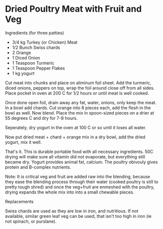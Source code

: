 # Dried Poultry Meat with Fruit and Veg

Ingredients (for three patties)

* 3/4 kg Turkey (or Chicken) Meat
* 1/2 Bunch Swiss chards 
* 2 Orange
* 1 Diced Onion
* 1 Teaspoon Turmeric
* 1 Teaspoon Pepper Flakes
* 1 kg yogurt

Cut meat into chunks and place on aliminum foil sheet. Add the
turmeric, diced onions, peppers on top, wrap the foil around close off
from all sides. Place pocket in oven at 200 C for 1/2 hours or until
meat is well cooked.

Once done open foil, drain away any fat, water, onions, only keep the
meat. In a bowl add chards. Cut orange into 8 pieces each, add the
flesh in the bowl as well. Now blend. Place the mix in spoon-sized
pieces on a drier at 55 degrees C and dry for 7-8 hours.

Seperately, dry yogurt in the oven at 100 C or so until it loses all
water.

Now put dried meat + chard + orange mix in a dry bowl, add the dried
yogurt, mix it well. 

That's it. This is durable portable food with all necessary ingredients.
50C drying will make sure all vitamin did not evaporate, but everything
still became dry. Yogurt provides animal fat, calcium. The poultry
obivouly gives protein and B-complex nutrients. 

Note: It is critical veg and fruit are added raw into the blending,
because they ease the blending process through their water (cooked
poultry is still to pretty tough shred) and once the veg+fruit are
enmeshed with the poultry, drying expands the whole mix into into a
small chewable pieces.

Replacements

Swiss chards are used as they are low in iron, and nutritious. If not
available, similar green leaf veg can be used, that isn't too high in
iron (ie not spinach, or purslane). 


